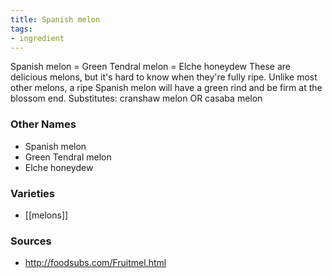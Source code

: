```yaml
---
title: Spanish melon
tags:
- ingredient
---
```

Spanish melon = Green Tendral melon = Elche honeydew These are delicious melons, but it's hard to know when they're fully ripe. Unlike most other melons, a ripe Spanish melon will have a green rind and be firm at the blossom end. Substitutes: cranshaw melon OR casaba melon

### Other Names

* Spanish melon
* Green Tendral melon
* Elche honeydew

### Varieties

* [[melons]]

### Sources
* http://foodsubs.com/Fruitmel.html
